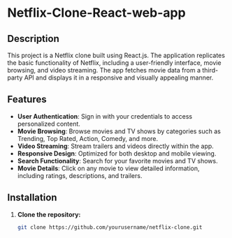 # Netflix-Clone-React-web-app


## Description

This project is a Netflix clone built using React.js. The application replicates the basic functionality of Netflix, including a user-friendly interface, movie browsing, and video streaming. The app fetches movie data from a third-party API and displays it in a responsive and visually appealing manner.

## Features

- **User Authentication**: Sign in with your credentials to access personalized content.
- **Movie Browsing**: Browse movies and TV shows by categories such as Trending, Top Rated, Action, Comedy, and more.
- **Video Streaming**: Stream trailers and videos directly within the app.
- **Responsive Design**: Optimized for both desktop and mobile viewing.
- **Search Functionality**: Search for your favorite movies and TV shows.
- **Movie Details**: Click on any movie to view detailed information, including ratings, descriptions, and trailers.

## Installation

1. **Clone the repository:**

   ```bash
   git clone https://github.com/yourusername/netflix-clone.git
